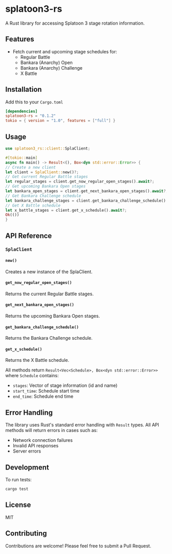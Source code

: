 # splatoon3-rs

A Rust library for accessing Splatoon 3 stage rotation information.

## Features

- Fetch current and upcoming stage schedules for:
  - Regular Battle
  - Bankara (Anarchy) Open
  - Bankara (Anarchy) Challenge
  - X Battle

## Installation

Add this to your `Cargo.toml`

```toml
[dependencies]
splatoon3-rs = "0.1.2"
tokio = { version = "1.0", features = ["full"] }
```

## Usage

```rust
use splatoon3_rs::client::SplaClient;

#[tokio::main]
async fn main() -> Result<(), Box<dyn std::error::Error>> {
// Create a new client
let client = SplaClient::new()?;
// Get current Regular Battle stages
let regular_stages = client.get_now_regular_open_stages().await?;
// Get upcoming Bankara Open stages
let bankara_open_stages = client.get_next_bankara_open_stages().await?;
// Get Bankara Challenge schedule
let bankara_challenge_stages = client.get_bankara_challenge_schedule().await?;
// Get X Battle schedule
let x_battle_stages = client.get_x_schedule().await?;
Ok(())
}
```

## API Reference

### `SplaClient`

#### `new()`

Creates a new instance of the SplaClient.

#### `get_now_regular_open_stages()`

Returns the current Regular Battle stages.

#### `get_next_bankara_open_stages()`

Returns the upcoming Bankara Open stages.

#### `get_bankara_challenge_schedule()`

Returns the Bankara Challenge schedule.

#### `get_x_schedule()`

Returns the X Battle schedule.

All methods return `Result<Vec<Schedule>, Box<dyn std::error::Error>>` where `Schedule` contains:

- `stages`: Vector of stage information (id and name)
- `start_time`: Schedule start time
- `end_time`: Schedule end time

## Error Handling

The library uses Rust's standard error handling with `Result` types. All API methods will return errors in cases such as:

- Network connection failures
- Invalid API responses
- Server errors

## Development

To run tests:

```bash
cargo test
```

## License

MIT

## Contributing

Contributions are welcome! Please feel free to submit a Pull Request.
